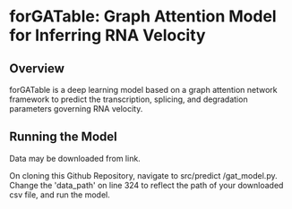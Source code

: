# forGATable: Graph Attention Model for Inferring RNA Velocity 

## Overview

forGATable is a deep learning model based on a graph attention network framework to predict the transcription, splicing, and degradation parameters governing RNA velocity.

## Running the Model
Data may be downloaded from link. 

On cloning this Github Repository, navigate to src/predict
/gat_model.py.  Change the 'data_path' on line 324 to reflect the path of your downloaded csv file, and run the model.


